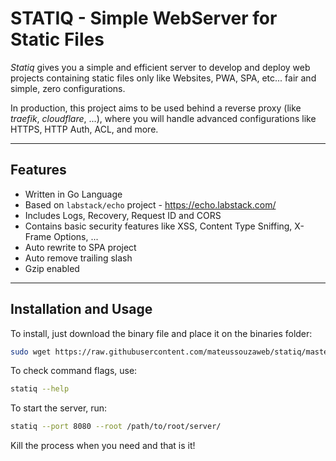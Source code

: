 # STATIQ - Simple WebServer for Static Files

*Statiq* gives you a simple and efficient server to develop and deploy web projects containing static files only like Websites, PWA, SPA, etc... fair and simple, zero configurations.

In production, this project aims to be used behind a reverse proxy (like *traefik*, *cloudflare*, ...), where you will handle advanced configurations like HTTPS, HTTP Auth, ACL, and more.

---

## Features

- Written in Go Language
- Based on ``labstack/echo`` project - <https://echo.labstack.com/>
- Includes Logs, Recovery, Request ID and CORS
- Contains basic security features like XSS, Content Type Sniffing, X-Frame Options, ...
- Auto rewrite to SPA project
- Auto remove trailing slash
- Gzip enabled

---

## Installation and Usage

To install, just download the binary file and place it on the binaries folder:

```bash
sudo wget https://raw.githubusercontent.com/mateussouzaweb/statiq/master/bin/statiq -O /usr/local/bin/statiq && sudo chmod +x /usr/local/bin/statiq
```

To check command flags, use:

```bash
statiq --help
```

To start the server, run:

```bash
statiq --port 8080 --root /path/to/root/server/
```

Kill the process when you need and that is it!
